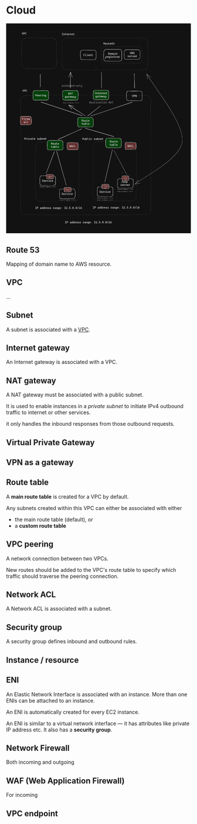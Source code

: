 # Cloud

![Cloud topology](./cloud-topology.png)

## Route 53

Mapping of domain name to AWS resource.

## VPC

...

## Subnet

A subnet is associated with a [VPC](#vpc).

## Internet gateway

An Internet gateway is associated with a VPC.

## NAT gateway

A NAT gateway must be associated with a public subnet. 

It is used to enable instances in a _private subnet_ to initiate IPv4 outbound traffic to internet or other services. 

it only handles the inbound responses from those outbound requests. 

## Virtual Private Gateway

## VPN as a gateway

## Route table

A **main route table** is created for a VPC by default. 

Any subnets created within this VPC can either be associated with either
* the main route table (default), or
* a **custom route table**

## VPC peering

A network connection between two VPCs.

New routes should be added to the VPC's route table to specify which traffic should traverse the peering connection.

## Network ACL

A Network ACL is associated with a subnet.

## Security group

A security group defines inbound and outbound rules.

## Instance / resource

## ENI

An Elastic Network Interface is associated with an instance. More than one ENIs can be attached to an instance. 

An ENI is automatically created for every EC2 instance.

An ENI is similar to a virtual network interface — it has attributes like private IP address etc. It also has a **security group**.

## Network Firewall

Both incoming and outgoing

## WAF (Web Application Firewall)

For incoming

## VPC endpoint
